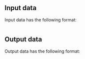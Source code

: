 ## Input data

Input data has the following format:

```
```


## Output data

Output data has the following format:

```
```

